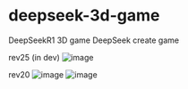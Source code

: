 # deepseek-3d-game
DeepSeekR1 3D game 
DeepSeek create game

rev25 (in dev)
![image](https://github.com/user-attachments/assets/505e0520-6c6e-4766-add3-2a192b36865a)

rev20
![image](https://github.com/user-attachments/assets/6520c40d-dba7-4b0b-b6fa-daad4b175c42)
![image](https://github.com/user-attachments/assets/b9de8202-3f4d-43e5-98d8-7e5f7b41788d)
